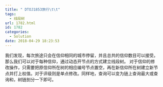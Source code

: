 ```yaml
---
title: " DTOJ1853旅行\t\t"
tags:
  - 线段树
url: 1782.html
id: 1782
categories:
  - Solution
date: 2018-04-29 18:23:53
---
```


我们发现，每次旅途只会在信仰相同的城市停留，并且总共的信仰数目可以接受。那么我们可以对于每种信仰，通过动态开节点的方式建立线段树。 对于信仰的修改操作，只需要把原信仰所在树的相应编号节点置空，再在新信仰所在树建立新节点并打上权值。对于评级则是单点修改。同样地，查询可以变为链上查询最大或查询和，树链剖分一下即可。
